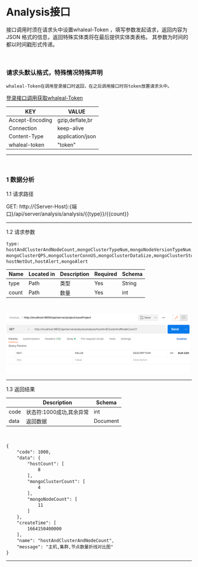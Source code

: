 # Analysis接口
接口调用时须在请求头中设置whaleal-Token ，填写参数发起请求，返回内容为 JSON 格式的信息，返回特殊实体类将在最后提供实体类表格。
其参数为时间的都以时间戳形式传递。



<br>



### 请求头默认格式，特殊情况特殊声明

    whaleal-Token在调用登录接口时返回，在之后调用接口时将token放置请求头中。
[登录接口调用获取whaleal-Token](Member.md)


| KEY                |     VALUE      |     
| -------------------|----------------------|
| Accept-Encoding        |         gzip,deflate,br |     
| Connection          |         keep-alive           |          
| Content-Type          |         application/json |    
| whaleal-token          |         "token"           |     
---


<br>


###  1 数据分析



1.1 请求路径

GET: http://{Server-Host}:{端口}/api/server/analysis/analysis/{{type}}/{{count}}

---

1.2 请求参数

    type: hostAndClusterAndNodeCount,mongoClusterTypeNum,mongoNodeVersionTypeNum,mongoNodeStatusNum,enterpriseAndCommunityNum,
    mongoClusterQPS,mongoClusterConnUS,mongoClusterDataSize,mongoClusterStorageSize,hostCPU_US,hostDiskIO,hostNetIn,
    hostNetOut,hostAlert,mongoAlert


| Name                |     Located in     |           Description         |     Required    |        Schema   |
| -------------------|----------------------|-------------------------------|-----------------|-----------   |
| type          |         Path           |            类型            |        Yes       |String        |
| count          |         Path           |            数量            |        Yes       |int        |


<br>


![img.png](../../images/whalealPlatformImages/analysis.png)

----

1.3 返回结果


|               |     Description    |           Schema              |  
| --------------|----------------------|---------------------------
| code        |   状态符:1000成功,其余异常 |            int           |    
| data       |         返回数据         |           Document             |        

<br>

~~~
{
    "code": 1000,
    "data": {
        "hostCount": [
            8
        ],
        "mongoClusterCount": [
            4
        ],
        "mongoNodeCount": [
            11
        ]
    },
    "createTime": [
        1664150400000
    ],
    "name": "hostAndClusterAndNodeCount",
    "message": "主机,集群,节点数量折线对比图"
}
~~~


---


<br>




